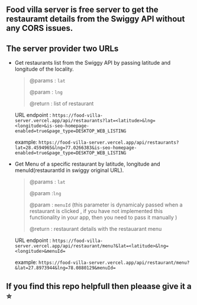 ## Food villa server is free server to get the restauramt details from the Swiggy API without any CORS issues.

## The server provider two URLs

- Get restaurants list from the Swiggy API by passing latitude and longitude of the locality.

    > @params : `lat`
    >
    > @param : `lng`
    >
    > @return : list of restaurant

    URL endpoint : `https://food-villa-server.vercel.app/api/restaurants?lat=<latitude>&lng=<longitude>&is-seo-homepage-enabled=true&page_type=DESKTOP_WEB_LISTING`

    example: `https://food-villa-server.vercel.app/api/restaurants?lat=28.4594965&lng=77.0266383&is-seo-homepage-enabled=true&page_type=DESKTOP_WEB_LISTING`


- Get Menu of a specific restaurant by latitude, longitude and menuId(restaurantId in swiggy original URL).

    > @params : `lat`
    >
    > @param :`lng`
    >
    > @param : `menuId` (this parameter is dynamicaly passed when a restaurant is clicked , if you have not implemented this functionality in your app, then you need to pass it manually )
    >
    > @return : restaurant details with the restauarant menu  

    URL endpoint : `https://food-villa-server.vercel.app/api/restaurant/menu?&lat=<latitude>&lng=<longitude>&menuId=`

    example: `https://food-villa-server.vercel.app/api/restaurant/menu?&lat=27.8973944&lng=78.0880129&menuId=`



## If you find this repo helpfull then pleaase give it a :star:


